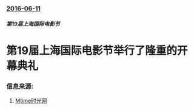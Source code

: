 ### [2016-06-11](/news/2016/06/11/index.md)

##### 第19届上海国际电影节
#  第19届上海国际电影节举行了隆重的开幕典礼 




### 信息来源:

1. [Mtime时光网](http://news.mtime.com/2016/06/11/1556212.html)
